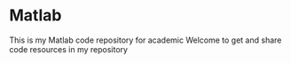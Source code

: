 # Matlab
This is my Matlab code repository for academic 
Welcome to get and share code resources in my repository

